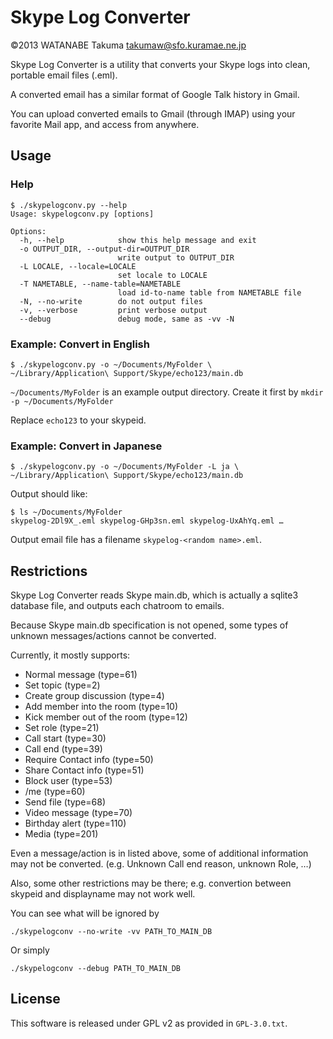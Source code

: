 Skype Log Converter
===================

©2013 WATANABE Takuma <takumaw@sfo.kuramae.ne.jp>

Skype Log Converter is a utility that converts your Skype logs into clean, portable email files (.eml).

A converted email has a similar format of Google Talk history in Gmail.

You can upload converted emails to Gmail (through IMAP)
using your favorite Mail app, and access from anywhere.


Usage
-----
### Help

    $ ./skypelogconv.py --help
    Usage: skypelogconv.py [options]
    
    Options:
      -h, --help            show this help message and exit
      -o OUTPUT_DIR, --output-dir=OUTPUT_DIR
                            write output to OUTPUT_DIR
      -L LOCALE, --locale=LOCALE
                            set locale to LOCALE
      -T NAMETABLE, --name-table=NAMETABLE
                            load id-to-name table from NAMETABLE file
      -N, --no-write        do not output files
      -v, --verbose         print verbose output
      --debug               debug mode, same as -vv -N

### Example: Convert in English

    $ ./skypelogconv.py -o ~/Documents/MyFolder \
    ~/Library/Application\ Support/Skype/echo123/main.db

`~/Documents/MyFolder` is an example output directory.
Create it first by `mkdir -p ~/Documents/MyFolder`

Replace `echo123` to your skypeid.

### Example: Convert in Japanese

    $ ./skypelogconv.py -o ~/Documents/MyFolder -L ja \
    ~/Library/Application\ Support/Skype/echo123/main.db

Output should like:

    $ ls ~/Documents/MyFolder
    skypelog-2Dl9X_.eml skypelog-GHp3sn.eml skypelog-UxAhYq.eml …

Output email file has a filename `skypelog-<random name>.eml`.


Restrictions
------------

Skype Log Converter reads Skype main.db, which is actually a sqlite3 database file, and outputs each chatroom to emails.

Because Skype main.db specification is not opened,
some types of unknown messages/actions cannot be converted.

Currently, it mostly supports:

* Normal message (type=61)
* Set topic (type=2)
* Create group discussion (type=4)
* Add member into the room (type=10)
* Kick member out of the room (type=12)
* Set role (type=21)
* Call start (type=30)
* Call end (type=39)
* Require Contact info (type=50)
* Share Contact info (type=51)
* Block user (type=53)
* /me (type=60)
* Send file (type=68)
* Video message (type=70)
* Birthday alert (type=110)
* Media (type=201)

Even a message/action is in listed above, some of
additional information may not be converted.
(e.g. Unknown Call end reason, unknown Role, …)

Also, some other restrictions may be there;
e.g. convertion between skypeid and displayname may not work well.

You can see what will be ignored by

    ./skypelogconv --no-write -vv PATH_TO_MAIN_DB

Or simply

    ./skypelogconv --debug PATH_TO_MAIN_DB


License
-------

This software is released under GPL v2 as provided in `GPL-3.0.txt`.
